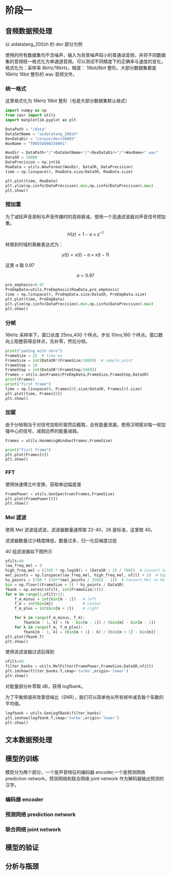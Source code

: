 # 阶段一

## 音频数据预处理

以 aidatatang_200zh 的 dev 部分为例

使用的所有数据集均不含噪声，输入为背景噪声较小的普通话音频，并将不同数据集的音频统一格式化为单通道音频。可以测试不同精度下的正确率与速度的变化，格式化为：采样率 8kHz/16kHz，精度： 16bit/8bit 整形。大部分数据集都是 16kHz 16bit 整形的 wav 音频文件。

### 统一格式

这里格式化为 16kHz 16bit 整形（也是大部分数据集默认格式）

```python
import numpy as np
from zasr import utils
import matplotlib.pyplot as plt

DataPath = "/data"
DataSetName = "aidatatang_200zh"
DevDataDir = "corpus/dev/G0002"
WavName = "T0055G0002S0001"

WavDir = DataPath+"/"+DataSetName+"/"+DevDataDir+"/"+WavName+".wav"
DataSR = 16000
DataPrecision = np.int16
RowData = utils.WavFormat(WavDir, DataSR, DataPrecision)
time = np.linspace(0, RowData.size/DataSR, RowData.size)

plt.plot(time, RowData)
plt.ylim(np.iinfo(DataPrecision).min,np.iinfo(DataPrecision).max)
plt.show()
```

### 预加重

为了减轻声音录制与声音传播时的高频衰减，使用一个高通滤波器对声音信号预加重。

$$H(z)=1 - a\times z^{-1}$$

转换到时域的离散表达式为：

$$y(t)=x(t)-a\times x(t-1)$$

这里 $a$ 取 0.97

$$a=0.97$$

```python
pre_emphasis=0.97
PreEmpData=utils.PreEmphasis(RowData,pre_emphasis)
time = np.linspace(0, PreEmpData.size/DataSR, PreEmpData.size)
plt.plot(time, PreEmpData)
plt.ylim(np.iinfo(DataPrecision).min,np.iinfo(DataPrecision).max)
plt.show()
```

### 分帧

16kHz 采样率下，窗口长度 25ms,400 个样点。步长 10ms,160 个样点。窗口数向上取整获得总样点，先补零，然后分帧。

```python
print("pading with zero")
FrameSize = 25  # time ms
FrameSize = int(DataSR*(FrameSize/1000))  # sample point
FrameStep = 10
FrameStep = int(DataSR*(FrameStep/1000))
Frames = utils.GenFrames(PreEmpData,FrameSize,FrameStep,DataSR)
print(Frames)
print("first frame")
time = np.linspace(0, Frames[0].size/DataSR, Frames[0].size)
plt.plot(time, Frames[0])
plt.show()
```

### 加窗

由于分帧相当于对信号加矩形窗然后截取，会有能量泄漏，使用汉明窗对每一帧加强中心的信号，减弱边界的能量减弱。

```python
Frames = utils.HanmmingWindow(Frames,FrameSize)

print("fisrt frame")
plt.plot(Frames[0])
plt.show()
```

### FFT

使用快速傅立叶变换，获取单边幅度谱

```python
FramePower = utils.GenSpectrum(Frames,FrameSize)
plt.plot(FramePower[0])
plt.show()
```

### Mel 滤波

使用 Mel 滤波组滤波，滤波器数量通常取 22-40，26 是标准，这里取 40。

滤波器数量过少精度降低，数量过多，归一化后梯度过低

40 组滤波器如下图所示

```python
nfilt=40
low_freq_mel = 0
high_freq_mel = (2595 * np.log10(1 + (DataSR / 2) / 700))  # Convert Hz to Mel
mel_points = np.linspace(low_freq_mel, high_freq_mel, nfilt + 2)  # Equally spaced in Mel scale
hz_points = (700 * (10**(mel_points / 2595) - 1))  # Convert Mel to Hz
bin = np.floor((FrameSize + 1) * hz_points / DataSR)
fbank = np.zeros((nfilt, int(FrameSize/2)))
for m in range(1,nfilt+1):
    f_m_minus = int(bin[m - 1])   # left
    f_m = int(bin[m])             # center
    f_m_plus = int(bin[m + 1])    # right

    for k in range(f_m_minus, f_m):
        fbank[m - 1, k] = (k - bin[m - 1]) / (bin[m] - bin[m - 1])
    for k in range(f_m, f_m_plus):
        fbank[m - 1, k] = (bin[m + 1] - k) / (bin[m + 1] - bin[m])
plt.plot(fbank.T)
plt.show()
```

使用该滤波器过滤后得到

```python
nfilt=40
filter_banks = utils.MelFilter(FramePower,FrameSize,DataSR,nfilt)
plt.imshow(filter_banks.T,cmap='turbo',origin='lower')
plt.show()
```

对能量部分补零取 dB，获得 logfbank。

为了平衡频谱并改善信噪比（SNR），我们可以简单地从所有帧中减去每个系数的平均值。

```python
logfbank = utils.GenLogFBank(filter_banks)
plt.imshow(logfbank.T,cmap='turbo',origin='lower')
plt.show()
```

## 文本数据预处理



## 模型的训练

模型分为两个部分，一个是声音特征的编码器 encoder,一个是预测网络 prediction network，预测网络和联合网络 joint network 作为解码器输出预测的汉字。

### 编码器 encoder



### 预测网络 prediction network

### 联合网络 joint network

## 模型的验证

## 分析与瓶颈
